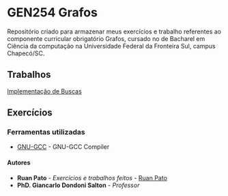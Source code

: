 # GEN254 Grafos

Repositório criado para armazenar meus exercícios e trabalho referentes ao componente curricular obrigatório Grafos, cursado no de Bacharel em Ciência da computação na Universidade Federal da Fronteira Sul, campus Chapecó/SC.

## Trabalhos ##
[Implementação de Buscas](https://github.com/ruanpato/gen254/tree/master/implementacao_de_buscas)

## Exercícios ##


### Ferramentas utilizadas ###

* [GNU-GCC](https://gcc.gnu.org/) - GNU-GCC Compiler

#### Autores ####

* **Ruan Pato** - *Exercícios e trabalhos feitos* - [Ruan Pato](https://github.com/ruanpato)
* **PhD. Giancarlo Dondoni Salton** - *Professor*
